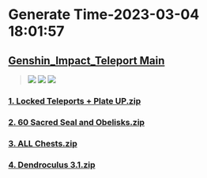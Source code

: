 # Generate Time-2023-03-04 18:01:57

## [Genshin_Impact_Teleport Main](https://github.com/Sam5440/Genshin_Impact_Teleport)

>![](https://komarev.com/ghpvc/?username=done439)
>![](https://komarev.com/ghpvc/?username=done438)
>![](https://komarev.com/ghpvc/?username=done437)

### [1. Locked Teleports + Plate UP.zip](https://raw.githubusercontent.com/Sam5440/Genshin_Impact_Teleport/download/ManualCollectPoint/ExploreTo100/Sumeru_Desert_100/1.%20Locked%20Teleports%20%2B%20Plate%20UP.zip)

### [2. 60 Sacred Seal and Obelisks.zip](https://raw.githubusercontent.com/Sam5440/Genshin_Impact_Teleport/download/ManualCollectPoint/ExploreTo100/Sumeru_Desert_100/2.%2060%20Sacred%20Seal%20and%20Obelisks.zip)

### [3. ALL Chests.zip](https://raw.githubusercontent.com/Sam5440/Genshin_Impact_Teleport/download/ManualCollectPoint/ExploreTo100/Sumeru_Desert_100/3.%20ALL%20Chests.zip)

### [4. Dendroculus 3.1.zip](https://raw.githubusercontent.com/Sam5440/Genshin_Impact_Teleport/download/ManualCollectPoint/ExploreTo100/Sumeru_Desert_100/4.%20Dendroculus%203.1.zip)

